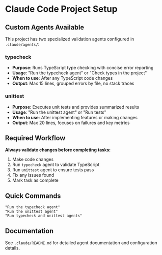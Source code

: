# Claude Code Project Setup

## Custom Agents Available

This project has two specialized validation agents configured in `.claude/agents/`:

### typecheck
- **Purpose**: Runs TypeScript type checking with concise error reporting
- **Usage**: "Run the typecheck agent" or "Check types in the project"
- **When to use**: After any TypeScript code changes
- **Output**: Max 15 lines, grouped errors by file, no stack traces

### unittest
- **Purpose**: Executes unit tests and provides summarized results  
- **Usage**: "Run the unittest agent" or "Run tests"
- **When to use**: After implementing features or making changes
- **Output**: Max 20 lines, focuses on failures and key metrics

## Required Workflow

**Always validate changes before completing tasks:**
1. Make code changes
2. Run `typecheck` agent to validate TypeScript
3. Run `unittest` agent to ensure tests pass
4. Fix any issues found
5. Mark task as complete

## Quick Commands

```
"Run the typecheck agent"
"Run the unittest agent"  
"Run typecheck and unittest agents"
```

## Documentation

See `.claude/README.md` for detailed agent documentation and configuration details.
